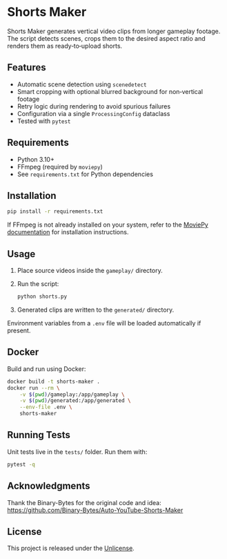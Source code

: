 # Shorts Maker

Shorts Maker generates vertical video clips from longer gameplay footage. The
script detects scenes, crops them to the desired aspect ratio and renders them
as ready‑to‑upload shorts.

## Features

- Automatic scene detection using `scenedetect`
- Smart cropping with optional blurred background for non‑vertical footage
- Retry logic during rendering to avoid spurious failures
- Configuration via a single `ProcessingConfig` dataclass
- Tested with `pytest`

## Requirements

- Python 3.10+
- FFmpeg (required by `moviepy`)
- See `requirements.txt` for Python dependencies

## Installation

```bash
pip install -r requirements.txt
```

If FFmpeg is not already installed on your system, refer to the
[MoviePy documentation](https://zulko.github.io/moviepy/install.html) for
installation instructions.

## Usage

1. Place source videos inside the `gameplay/` directory.
2. Run the script:

   ```bash
   python shorts.py
   ```

3. Generated clips are written to the `generated/` directory.

Environment variables from a `.env` file will be loaded automatically if
present.

## Docker

Build and run using Docker:

```bash
docker build -t shorts-maker .
docker run --rm \
    -v $(pwd)/gameplay:/app/gameplay \
    -v $(pwd)/generated:/app/generated \
    --env-file .env \
    shorts-maker
```

## Running Tests

Unit tests live in the `tests/` folder. Run them with:

```bash
pytest -q
```

## Acknowledgments

Thank the Binary-Bytes for the original code and idea: https://github.com/Binary-Bytes/Auto-YouTube-Shorts-Maker

## License

This project is released under the [Unlicense](LICENSE).
